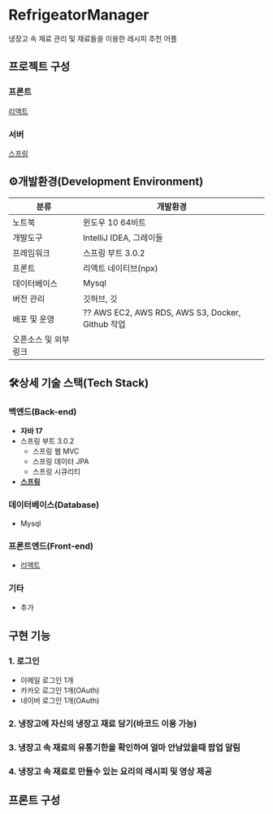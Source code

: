 # RefrigeatorManager
냉장고 속 재료 관리 및 재료들을 이용한 레시피 추천 어플



## 프로젝트 구성



### 프론트

[리액트](https://sundries-in-myidea.tistory.com/125)

### 서버

[스프링](https://sundries-in-myidea.tistory.com/134)



## ⚙️개발환경(Development Environment)

| 분류                 | 개발환경                                         |
| -------------------- | ------------------------------------------------ |
| 노트북               | 윈도우 10 64비트                                 |
| 개발도구             | IntelliJ IDEA, 그레이들                          |
| 프레임워크           | 스프링 부트 3.0.2                                |
| 프론트               | 리액트 네이티브(npx)                             |
| 데이터베이스         | Mysql                                            |
| 버전 관리            | 깃허브, 깃                                       |
| 배포 및 운영         | ?? AWS EC2, AWS RDS, AWS S3, Docker, Github 작업 |
| 오픈소스 및 외부링크 |                                                  |

## 🛠상세 기술 스택(Tech Stack)

### 백엔드(Back-end)

- **자바 17**
- 스프링 부트 3.0.2
  - 스프링 웹 MVC
  - 스프링 데이터 JPA
  - 스프링 시큐리티
- **[스프링](https://sundries-in-myidea.tistory.com/134)**

### 데이터베이스(Database)

- Mysql

### 프론트엔드(Front-end)

- [리액트](https://sundries-in-myidea.tistory.com/125)

### 기타

- 추가

## 구현 기능

### 1. 로그인

- 이메일 로그인 1개
- 카카오 로그인 1개(OAuth)
- 네이버 로그인 1개(OAuth)

### 2. 냉장고에 자신의 냉장고 재료 담기(바코드 이용 가능)

### 3. 냉장고 속 재료의 유통기한을 확인하여 얼마 안남았을때 팝업 알림

### 4. 냉장고 속 재료로 만들수 있는 요리의 레시피 및 영상 제공



## 프론트 구성
